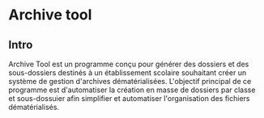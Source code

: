 # Archive tool

## Intro
Archive Tool est un programme conçu pour générer des dossiers et des sous-dossiers destinés à un établissement scolaire souhaitant créer un système de gestion d'archives dématérialisées. L'objectif principal de ce programme est d'automatiser la création en masse de dossiers par classe et sous-dossuier afin simplifier et automatiser l'organisation des fichiers dématérialisés.